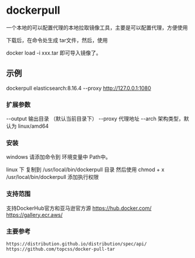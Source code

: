 # dockerpull
一个本地的可以配置代理的本地拉取镜像工具，主要是可以配置代理，方便使用

下载后，在命令处生成 tar文件，然后，使用 

docker load -i xxx.tar 即可导入镜像了。



## 示例
dockerpull elasticsearch:8.16.4 --proxy http://127.0.0.1:1080

### 扩展参数
--output 输出目录 （默认当前目录下）
--proxy 代理地址
--arch  架构类型，默认为 linux/amd64


### 安装

windows 请添加命令到 环境变量中 Path中。

linux  下
复制到 /usr/local/bin/dockerpull 目录 
然后使用 chmod + x /usr/local/bin/dockerpull 添加执行权限

### 支持范围
支持DockerHub官方和亚马逊官方源
https://hub.docker.com/
https://gallery.ecr.aws/

### 主要参考
```
https://distribution.github.io/distribution/spec/api/
https://github.com/topcss/docker-pull-tar
```
